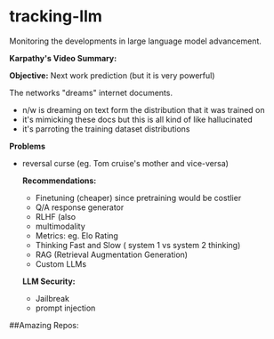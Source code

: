 # tracking-llm
Monitoring the developments in large language model advancement. 

<b>Karpathy's Video Summary: </b>

<b>Objective:</b> Next work prediction (but it is very powerful)

The networks "dreams" internet documents.

- n/w is dreaming on text form the distribution that it was trained on
-  it's mimicking these docs but this is all kind of like hallucinated
-  it's parroting the training dataset distributions


  <b> Problems </b>

- reversal curse (eg. Tom cruise's mother and vice-versa)


  <b>Recommendations: </b>
  - Finetuning (cheaper) since pretraining would be costlier
  -  Q/A response generator
  -  RLHF (also 
  -  multimodality
  -  Metrics: eg. Elo Rating
  - Thinking Fast and Slow ( system 1 vs system 2 thinking)
  -  RAG (Retrieval Augmentation Generation)
  -  Custom LLMs
 
    <b>  LLM Security: </b>
  -   Jailbreak
  -   prompt injection



##Amazing Repos:

